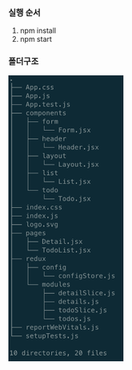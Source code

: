 ### 실행 순서

1. npm install
2. npm start

### 폴더구조
<img src="folder.png" width="230px" height="570px">